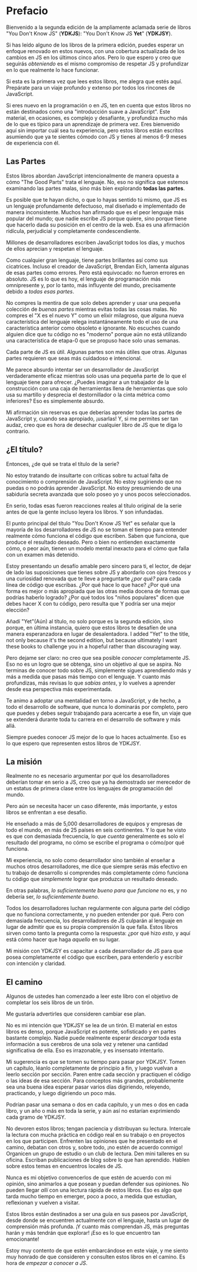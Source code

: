 # Prefacio

Bienvenido a la segunda edición de la ampliamente aclamada serie de libros "You Don't Know JS" (**YDKJS**): "You Don't Know JS **Yet**" (**YDKJSY**).

Si has leído alguno de los libros de la primera edición, puedes esperar un enfoque renovado en estos nuevos, con una cobertura actualizada de los cambios en JS en los últimos cinco años. Pero lo que espero y creo que seguirás *obteniendo* es el mismo compromiso de respetar JS y profundizar en lo que realmente lo hace funcionar.

Si esta es la primera vez que lees estos libros, me alegra que estés aquí. Prepárate para un viaje profundo y extenso por todos los rincones de JavaScript.

Si eres nuevo en la programación o en JS, ten en cuenta que estos libros no están destinados como una "introducción suave a JavaScript". Este material, en ocasiones, es complejo y desafiante, y profundiza mucho más de lo que es típico para un aprendizaje de primera vez. Eres bienvenido aquí sin importar cuál sea tu experiencia, pero estos libros están escritos asumiendo que ya te sientes cómodo con JS y tienes al menos 6-9 meses de experiencia con él.

## Las Partes

Estos libros abordan JavaScript intencionalmente de manera opuesta a cómo "The Good Parts" trata el lenguaje. No, eso no significa que estemos examinando las partes malas, sino más bien explorando **todas las partes**.

Es posible que te hayan dicho, o que lo hayas sentido tú mismo, que JS es un lenguaje profundamente defectuoso, mal diseñado e implementado de manera inconsistente. Muchos han afirmado que es el peor lenguaje más popular del mundo; que nadie escribe JS porque quiere, sino porque tiene que hacerlo dada su posición en el centro de la web. Esa es una afirmación ridícula, perjudicial y completamente condescendiente.

Millones de desarrolladores escriben JavaScript todos los días, y muchos de ellos aprecian y respetan el lenguaje.

Como cualquier gran lenguaje, tiene partes brillantes así como sus cicatrices. Incluso el creador de JavaScript, Brendan Eich, lamenta algunas de esas partes como errores. Pero está equivocado: no fueron errores en absoluto. JS es lo que es hoy, el lenguaje de programación más omnipresente y, por lo tanto, más influyente del mundo, precisamente debido a *todas esas partes*.

No compres la mentira de que solo debes aprender y usar una pequeña colección de *buenas partes* mientras evitas todas las cosas malas. No compres el "X es el nuevo Y" como un elixir milagroso, que alguna nueva característica del lenguaje relega instantáneamente todo el uso de una característica anterior como obsoleto e ignorante. No escuches cuando alguien dice que tu código no es "moderno" porque aún no está utilizando una característica de etapa-0 que se propuso hace solo unas semanas.

Cada parte de JS es útil. Algunas partes son más útiles que otras. Algunas partes requieren que seas más cuidadoso e intencional.

Me parece absurdo intentar ser un desarrollador de JavaScript verdaderamente eficaz mientras solo usas una pequeña parte de lo que el lenguaje tiene para ofrecer. ¿Puedes imaginar a un trabajador de la construcción con una caja de herramientas llena de herramientas que solo usa su martillo y desprecia el destornillador o la cinta métrica como inferiores? Eso es simplemente absurdo.

Mi afirmación sin reservas es que deberías aprender todas las partes de JavaScript y, cuando sea apropiado, ¡usarlas! Y, si me permites ser tan audaz, creo que es hora de desechar cualquier libro de JS que te diga lo contrario.

## ¿El título?

Entonces, ¿de qué se trata el título de la serie?

No estoy tratando de insultarte con críticas sobre tu actual falta de conocimiento o comprensión de JavaScript. No estoy sugiriendo que no puedas o no podrás aprender JavaScript. No estoy presumiendo de una sabiduría secreta avanzada que solo poseo yo y unos pocos seleccionados.

En serio, todas esas fueron reacciones reales al título original de la serie antes de que la gente incluso leyera los libros. Y son infundadas.

El punto principal del título "You Don't Know JS Yet" es señalar que la mayoría de los desarrolladores de JS no se toman el tiempo para entender realmente cómo funciona el código que escriben. Saben que funciona, que produce el resultado deseado. Pero o bien no entienden exactamente cómo, o peor aún, tienen un modelo mental inexacto para el cómo que falla con un examen más detenido.

Estoy presentando un desafío amable pero sincero para ti, el lector, de dejar de lado las suposiciones que tienes sobre JS y abordarlo con ojos frescos y una curiosidad renovada que te lleve a preguntarte *¿por qué?* para cada línea de código que escribas. ¿Por qué hace lo que hace? ¿Por qué una forma es mejor o más apropiada que las otras media docena de formas que podrías haberlo logrado? ¿Por qué todos los "niños populares" dicen que debes hacer X con tu código, pero resulta que Y podría ser una mejor elección?

Añadí "Yet"(Aún) al título, no solo porque es la segunda edición, sino porque, en última instancia, quiero que estos libros te desafíen de una manera esperanzadora en lugar de desalentadora.
I added "Yet" to the title, not only because it's the second edition, but because ultimately I want these books to challenge you in a hopeful rather than discouraging way.

Pero dejame ser claro: no creo que sea posible *conocer* completamente JS. Eso no es un logro que se obtenga, sino un objetivo al que se aspira. No terminas de conocer todo sobre JS, simplemente sigues aprendiendo más y más a medida que pasas más tiempo con el lenguaje. Y cuanto más profundizas, más revisas lo que *sabías antes*, y lo vuelves a aprender desde esa perspectiva más experimentada.

Te animo a adoptar una mentalidad en torno a JavaScript, y de hecho, a todo el desarrollo de software, que nunca lo dominarás por completo, pero que puedes y debes seguir trabajando para acercarte a ese fin, un viaje que se extenderá durante toda tu carrera en el desarrollo de software y más allá.

Siempre puedes conocer JS mejor de lo que lo haces actualmente. Eso es lo que espero que representen estos libros de YDKJSY.

## La misión

Realmente no es necesario argumentar por qué los desarrolladores deberían tomar en serio a JS, creo que ya ha demostrado ser merecedor de un estatus de primera clase entre los lenguajes de programación del mundo.

Pero aún se necesita hacer un caso diferente, más importante, y estos libros se enfrentan a ese desafío.

He enseñado a más de 5,000 desarrolladores de equipos y empresas de todo el mundo, en más de 25 países en seis continentes. Y lo que he visto es que con demasiada frecuencia, lo que *cuenta* generalmente es solo el resultado del programa, no cómo se escribe el programa o cómo/por qué funciona.

Mi experiencia, no solo como desarrollador sino también al enseñar a muchos otros desarrolladores, me dice que siempre serás más efectivo en tu trabajo de desarrollo si comprendes más completamente cómo funciona tu código que *simplemente* lograr que produzca un resultado deseado.

En otras palabras, *lo suficientemente bueno para que funcione* no es, y no debería ser, *lo suficientemente bueno*.

Todos los desarrolladores luchan regularmente con alguna parte del código que no funciona correctamente, y no pueden entender por qué. Pero con demasiada frecuencia, los desarrolladores de JS culparán al lenguaje en lugar de admitir que es su propia comprensión la que falla. Estos libros sirven como tanto la pregunta como la respuesta: ¿por qué hizo *esto*, y aquí está cómo hacer que haga *aquello* en su lugar.

Mi misión con YDKJSY es capacitar a cada desarrollador de JS para que posea completamente el código que escriben, para entenderlo y escribir con intención y claridad.

## El camino

Algunos de ustedes han comenzado a leer este libro con el objetivo de completar los seis libros de un tirón.

Me gustaría advertirles que consideren cambiar ese plan.

No es mi intención que YDKJSY se lea de un tirón. El material en estos libros es denso, porque JavaScript es potente, sofisticado y en partes bastante complejo. Nadie puede realmente esperar *descargar* toda esta información a sus cerebros de una sola vez y retener una cantidad significativa de ella. Eso es irrazonable, y es insensato intentarlo.

Mi sugerencia es que se tomen su tiempo para pasar por YDKJSY. Tomen un capítulo, léanlo completamente de principio a fin, y luego vuelvan a leerlo sección por sección. Paren entre cada sección y practiquen el código o las ideas de esa sección. Para conceptos más grandes, probablemente sea una buena idea esperar pasar varios días digiriendo, releyendo, practicando, y luego digiriendo un poco más.

Podrían pasar una semana o dos en cada capítulo, y un mes o dos en cada libro, y un año o más en toda la serie, y aún así no estarían exprimiendo cada gramo de YDKJSY.

No devoren estos libros; tengan paciencia y distribuyan su lectura. Intercale la lectura con mucha práctica en código real en su trabajo o en proyectos en los que participen. Enfrenten las opiniones que he presentado en el camino, debatan con otros y, sobre todo, ¡no estén de acuerdo conmigo! Organicen un grupo de estudio o un club de lectura. Den mini talleres en su oficina. Escriban publicaciones de blog sobre lo que han aprendido. Hablen sobre estos temas en encuentros locales de JS.

Nunca es mi objetivo convencerlos de que estén de acuerdo con mi opinión, sino animarlos a que posean y puedan defender sus opiniones. No pueden llegar *allí* con una lectura rápida de estos libros. Eso es algo que tarda mucho tiempo en emerger, poco a poco, a medida que estudian, reflexionan y vuelven a visitar.

Estos libros están destinados a ser una guía en sus paseos por JavaScript, desde donde se encuentren actualmente con el lenguaje, hasta un lugar de comprensión más profunda. ¡Y cuanto más comprendan JS, más preguntas harán y más tendrán que explorar! ¡Eso es lo que encuentro tan emocionante!

Estoy muy contento de que estén embarcándose en este viaje, y me siento muy honrado de que consideren y consulten estos libros en el camino. Es hora de *empezar a conocer a JS*.